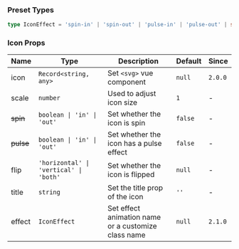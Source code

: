 ### Preset Types

```ts
type IconEffect = 'spin-in' | 'spin-out' | 'pulse-in' | 'pulse-out' | string
```

### Icon Props

| Name      | Type                                   | Description                                         | Default | Since   |
| --------- | -------------------------------------- | --------------------------------------------------- | ------- | ------- |
| icon      | `Record<string, any>`                  | Set `<svg>` vue component                           | `null`  | `2.0.0` |
| scale     | `number`                               | Used to adjust icon size                            | `1`     | -       |
| ~~spin~~  | `boolean \| 'in' \| 'out'`             | Set whether the icon is spin                        | `false` | -       |
| ~~pulse~~ | `boolean \| 'in' \| 'out'`             | Set whether the icon has a pulse effect             | `false` | -       |
| flip      | `'horizontal' \| 'vertical' \| 'both'` | Set whether the icon is flipped                     | `null`  | -       |
| title     | `string`                               | Set the title prop of the icon                      | `''`    | -       |
| effect    | `IconEffect`                           | Set effect animation name or a customize class name | `null`  | `2.1.0` |
